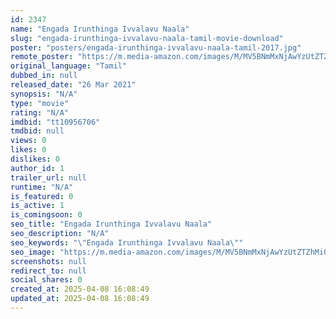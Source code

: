 ```yaml
---
id: 2347
name: "Engada Irunthinga Ivvalavu Naala"
slug: "engada-irunthinga-ivvalavu-naala-tamil-movie-download"
poster: "posters/engada-irunthinga-ivvalavu-naala-tamil-2017.jpg"
remote_poster: "https://m.media-amazon.com/images/M/MV5BNmMxNjAwYzUtZTZhMi00ODEwLWIyNmEtZGNmMWYyNTU4NGFiXkEyXkFqcGdeQXVyMTI1NDAzMzM0._V1_SX300.jpg"
original_language: "Tamil"
dubbed_in: null
released_date: "26 Mar 2021"
synopsis: "N/A"
type: "movie"
rating: "N/A"
imdbid: "tt10956706"
tmdbid: null
views: 0
likes: 0
dislikes: 0
author_id: 1
trailer_url: null
runtime: "N/A"
is_featured: 0
is_active: 1
is_comingsoon: 0
seo_title: "Engada Irunthinga Ivvalavu Naala"
seo_description: "N/A"
seo_keywords: "\"Engada Irunthinga Ivvalavu Naala\""
seo_image: "https://m.media-amazon.com/images/M/MV5BNmMxNjAwYzUtZTZhMi00ODEwLWIyNmEtZGNmMWYyNTU4NGFiXkEyXkFqcGdeQXVyMTI1NDAzMzM0._V1_SX300.jpg"
screenshots: null
redirect_to: null
social_shares: 0
created_at: 2025-04-08 16:08:49
updated_at: 2025-04-08 16:08:49
---
```


